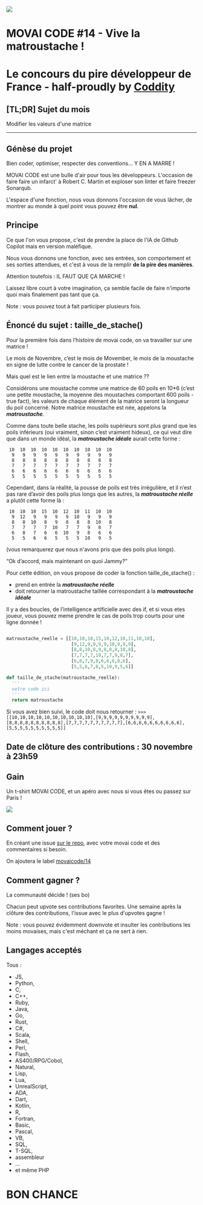 ![](./movaicode-112022.png)

# MOVAI CODE #14 - Vive la matroustache !
# Le concours du pire développeur de France - half-proudly by [Coddity](https://www.coddity.com/)

## [TL;DR] Sujet du mois

Modifier les valeurs d'une matrice

_______________
## Génèse du projet

Bien coder, optimiser, respecter des conventions... Y EN A MARRE !

MOVAI CODE est une bulle d'air pour tous les développeurs. L'occasion de faire faire un infarct' à Robert C. Martin et exploser son linter et faire freezer Sonarqub.

L'espace d'une fonction, nous vous donnons l'occasion de vous lâcher, de montrer au monde à quel point vous pouvez être **nul**.

## Principe

Ce que l'on vous propose, c'est de prendre la place de l'IA de Github Copilot mais en version maléfique.

Nous vous donnons une fonction, avec ses entrées, son comportement et ses sorties attendues, et c'est à vous de la remplir **de la pire des manières**.

Attention toutefois : IL FAUT QUE ÇA MARCHE !

Laissez libre court à votre imagination, ça semble facile de faire n'importe quoi mais finalement pas tant que ça.

Note : vous pouvez tout à fait participer plusieurs fois.

## Énoncé du sujet : taille_de_stache()

Pour la première fois dans l’histoire de movai code, on va travailler sur une matrice !

Le mois de Novembre, c’est le mois de Movember, le mois de la moustache en signe de lutte contre le cancer de la prostate !

Mais quel est le lien entre la moustache et une matrice ??

Considérons une moustache comme une matrice de 60 poils en 10*6 (c’est une petite moustache, la moyenne des moustaches comportant 600 poils - true fact), les valeurs de chaque élément de la matrice seront la longueur du poil concerné. Notre matrice moustache est née, appelons la ***matroustache***.

Comme dans toute belle stache, les poils supérieurs sont plus grand que les poils inférieurs (oui vraiment, sinon c’est vraiment hideux), ce qui veut dire que dans un monde idéal, la ***matroustache idéale*** aurait cette forme :

```
 10  10  10  10  10  10  10  10  10  10
  9   9   9   9   9   9   9   9   9   9
  8   8   8   8   8   8   8   8   8   8
  7   7   7   7   7   7   7   7   7   7
  6   6   6   6   6   6   6   6   6   6
  5   5   5   5   5   5   5   5   5   5
```

Cependant, dans la réalité, la pousse de poils est très irrégulière, et il n’est pas rare d’avoir des poils plus longs que les autres, la ***matroustache réelle*** a plutôt cette forme là :

```
 10  10  10  15  10  12  10  11  10  10
  9  12   9   9   9   9  10   9   9   9
  8   8  10   8   9   8   8   8  10   8
  7   7   7   7  10   7   7   9   8   7
  6   8   7   6   6  10   9   8   6   6
  5   5   6   6   5   5   5  10   9   5
```

(vous remarquerez que nous n'avons pris que des poils plus longs).

“Ok d’accord, mais maintenant on quoi Jammy?”

Pour cette édition, on vous propose de coder la fonction taille_de_stache() :

- prend en entrée la ***matroustache réelle***
- doit retourner la matroustache taillée correspondant à la ***matroustache idéale***

Il y a des boucles, de l’intelligence artificielle avec des if, et si vous etes joueur, vous pouvez meme prendre le cas de poils trop courts pour une ligne donnée !

```python

matroustache_reelle = [[10,10,10,15,10,12,10,11,10,10],
                        [9,12,9,9,9,9,10,9,9,9],
                        [8,8,10,8,9,8,8,8,10,8],
                        [7,7,7,7,10,7,7,9,8,7],
                        [6,6,7,9,8,6,6,6,8,6],
                        [5,5,6,7,8,5,10,9,5,6]]

def taille_de_stache(matroustache_reelle):
  '''
  votre code ici
  '''
  return matroustache

```

Si vous avez bien suivi, le code doit nous retourner :
`>>> [[10,10,10,10,10,10,10,10,10,10],[9,9,9,9,9,9,9,9,9,9],[8,8,8,8,8,8,8,8,8,8],[7,7,7,7,7,7,7,7,7,7],[6,6,6,6,6,6,6,6,6,6],[5,5,5,5,5,5,5,5,5,5]]`

## Date de clôture des contributions : 30 novembre à 23h59

## Gain

Un t-shirt MOVAI CODE, et un apéro avec nous si vous êtes ou passez sur Paris !

![](./tshirt-movaicode.png)


## Comment jouer ?

En créant une issue [sur le repo](https://github.com/CoddityTeam/movaicode/issues), avec votre movai code et des commentaires si besoin.

On ajoutera le label [movaicode/14](https://github.com/CoddityTeam/movaicode/labels/movaicode%2F14)


## Comment gagner ?

La communauté décide ! (ses bo)

Chacun peut upvote ses contributions favorites. Une semaine après la clôture des contributions, l'issue avec le plus d'upvotes gagne !

Note : vous pouvez évidemment downvote et insulter les contributions les moins movaises, mais c'est méchant et ça ne sert à rien.


## Langages acceptés

Tous :
 - JS,
 - Python,
 - C,
 - C++,
 - Ruby,
 - Java,
 - Go,
 - Rust,
 - C#,
 - Scala,
 - Shell,
 - Perl,
 - Flash,
 - AS400/RPG/Cobol,
 - Natural,
 - Lisp,
 - Lua,
 - UnrealScript,
 - ADA,
 - Dart,
 - Kotlin,
 - R,
 - Fortran,
 - Basic,
 - Pascal,
 - VB,
 - SQL,
 - T-SQL,
 - assembleur
 - ...
 - et même PHP


# BON CHANCE
